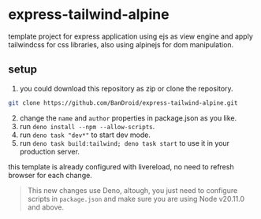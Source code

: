 # express-tailwind-alpine

template project for express application using ejs as view engine and apply tailwindcss for css libraries, also using alpinejs for dom manipulation.

## setup

1. you could download this repository as zip or clone the repository.

```bash
git clone https://github.com/BanDroid/express-tailwind-alpine.git
```

2. change the `name` and `author` properties in package.json as you like.
3. run `deno install --npm --allow-scripts`.
4. run `deno task "dev*"` to start dev mode.
5. run `deno task build:tailwind; deno task start` to use it in your production server.

this template is already configured with livereload, no need to refresh browser for each change.

> This new changes use Deno, altough, you just need to configure scripts in `package.json` and make sure you are using Node v20.11.0 and above.
